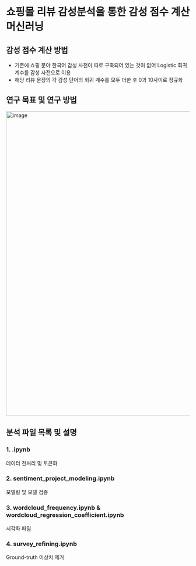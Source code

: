 # 쇼핑몰 리뷰 감성분석을 통한 감성 점수 계산 머신러닝
## 감성 점수 계산 방법
- 기존에 쇼핑 분야 한국어 감성 사전이 따로 구축되어 있는 것이 없어 Logistic 회귀 계수를 감성 사전으로 이용
- 해당 리뷰 문장의 각 감성 단어의 회귀 계수를 모두 더한 후 0과 10사이로 정규화
## 연구 목표 및 연구 방법
<img width="832" alt="image" src="https://github.com/0chaechae2/sentiment-score-analysis/assets/173161886/182393be-7acf-47b0-a591-55f4f82781bd">

## 분석 파일 목록 및 설명
### **1. .ipynb**  
데이터 전처리 및 토큰화  
### **2. sentiment_project_modeling.ipynb**  
모델링 및 모델 검증  
### **3. wordcloud_frequency.ipynb & wordcloud_regression_coefficient.ipynb**  
시각화 파일  
### **4. survey_refining.ipynb**  
Ground-truth 이상치 제거  
